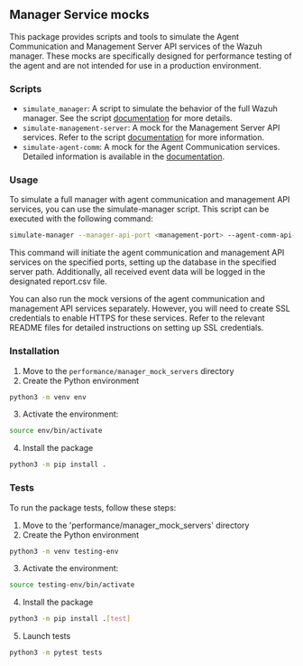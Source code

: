 ## Manager Service mocks

This package provides scripts and tools to simulate the Agent Communication and Management Server API services of the Wazuh manager. These mocks are specifically designed for performance testing of the agent and are not intended for use in a production environment.

### Scripts

- `simulate_manager`: A script to simulate the behavior of the full Wazuh manager. See the script [documentation](manager_mock_servers/README.md) for more details.
- `simulate-management-server`: A mock for the Management Server API services. Refer to the script [documentation](manager_services/manager_server_mock/README.md) for more information.
- `simulate-agent-comm`: A mock for the Agent Communication services. Detailed information is available in the [documentation](manager_services/agent_comm_mock/README.md).


### Usage

To simulate a full manager with agent communication and management API services, you can use the simulate-manager script. This script can be executed with the following command:

```bash
simulate-manager --manager-api-port <management-port> --agent-comm-api-port <agent-comm-port> --server-path </path/to/server> --report-path </path/to/report.csv>
```

This command will initiate the agent communication and management API services on the specified ports, setting up the database in the specified server path. Additionally, all received event data will be logged in the designated report.csv file.

You can also run the mock versions of the agent communication and management API services separately. However, you will need to create SSL credentials to enable HTTPS for these services. Refer to the relevant README files for detailed instructions on setting up SSL credentials.


### Installation

1. Move to the `performance/manager_mock_servers` directory
2. Create the Python environment

```bash
python3 -m venv env
```

3. Activate the environment:
```bash
source env/bin/activate
```

4. Install the package
```bash
python3 -m pip install .
```

### Tests

To run the package tests, follow these steps:


1. Move to the 'performance/manager_mock_servers' directory
2. Create the Python environment

```bash
python3 -m venv testing-env
```

3. Activate the environment:
```bash
source testing-env/bin/activate
```

4. Install the package
```bash
python3 -m pip install .[test]
```

5. Launch tests

```bash
python3 -m pytest tests
```



